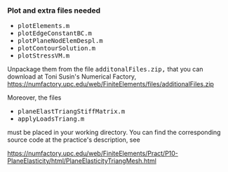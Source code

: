 ### Plot and extra files needed ###

* <tt>plotElements.m</tt>
* <tt>plotEdgeConstantBC.m</tt>
* <tt>plotPlaneNodElemDespl.m</tt>
* <tt>plotContourSolution.m</tt>
* <tt>plotStressVM.m</tt> 

Unpackage them from the file <tt>additonalFiles.zip,</tt> that you can
download at Toni Susin's Numerical Factory,
https://numfactory.upc.edu/web/FiniteElements/files/additionalFiles.zip

Moreover, the files

* <tt>planeElastTriangStiffMatrix.m</tt>
* <tt>applyLoadsTriang.m</tt>

must be placed in your working directory. You can find the corresponding 
source code at the practice's description, see 

https://numfactory.upc.edu/web/FiniteElements/Pract/P10-PlaneElasticity/html/PlaneElasticityTriangMesh.html